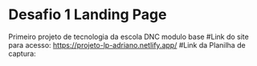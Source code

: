 # Desafio 1 Landing Page
Primeiro projeto de tecnologia da escola DNC modulo base
#Link do site para acesso:
https://projeto-lp-adriano.netlify.app/
#Link da Planilha de captura:
